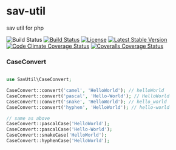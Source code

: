 # sav-util
sav util for php

![Build Status](https://img.shields.io/badge/branch-master-blue.svg) [![Build Status](https://travis-ci.org/savphp/sav-util.svg?branch=master)](https://travis-ci.org/savphp/sav-util) [![License](https://poser.pugx.org/savphp/sav-util/license.svg)](https://packagist.org/packages/savphp/sav-util)
[![Latest Stable Version](https://img.shields.io/packagist/v/savphp/sav-util.svg)](https://packagist.org/packages/savphp/sav-util)
[![Code Climate Coverage Status](https://codeclimate.com/github/savphp/sav-util/badges/coverage.svg)](https://codeclimate.com/github/savphp/sav-util)
[![Coveralls Coverage Status](https://coveralls.io/repos/savphp/sav-util/badge.svg?branch=master)](https://coveralls.io/r/savphp/sav-util?branch=master)

### CaseConvert

```php

use SavUtil\CaseConvert;

CaseConvert::convert('camel', 'HelloWorld'); // helloWorld
CaseConvert::convert('pascal', 'Hello-World'); // HelloWorld
CaseConvert::convert('snake', 'HelloWorld'); // hello_world
CaseConvert::convert('hyphen', 'HelloWorld'); // hello-world

// same as above
CaseConvert::pascalCase('HelloWorld');
CaseConvert::pascalCase('Hello-World');
CaseConvert::snakeCase('HelloWorld');
CaseConvert::hyphenCase('HelloWorld');

```

